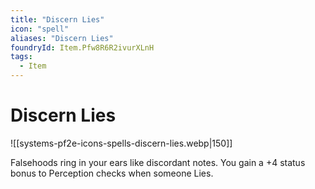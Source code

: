 ```yaml
---
title: "Discern Lies"
icon: "spell"
aliases: "Discern Lies"
foundryId: Item.Pfw8R6R2ivurXLnH
tags:
  - Item
---
```


# Discern Lies
![[systems-pf2e-icons-spells-discern-lies.webp|150]]

Falsehoods ring in your ears like discordant notes. You gain a +4 status bonus to Perception checks when someone Lies.
